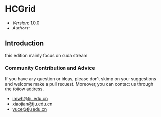 # HCGrid

- *Version:* 1.0.0
- *Authors:*

## Introduction
this edition mainly focus on cuda stream

### Community Contribution and Advice

If you have any question or ideas, please don't skimp on your suggestions and welcome make a pull request. Moreover, you can contact us through the follow address.

- imwh@tju.edu.cn
- xiaojian@tju.edu.cn
- yuce@tju.edu.cn
